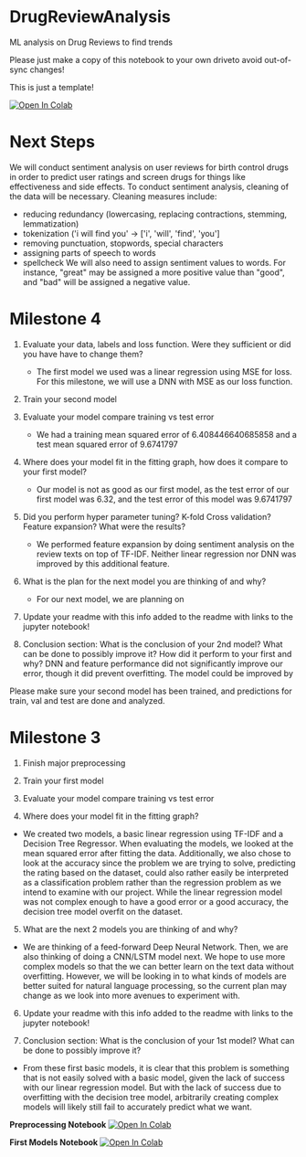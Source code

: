 # DrugReviewAnalysis
ML analysis on Drug Reviews to find trends


Please just make a copy of this notebook to your own driveto avoid out-of-sync changes!

This is just a template!

<a target="_blank" href="https://colab.research.google.com/drive/1uRc9exMVVDasgsu6Yi3IU7UYbOXq4Qvy?usp=sharing">
  <img src="https://colab.research.google.com/assets/colab-badge.svg" alt="Open In Colab"/>
</a>

# Next Steps

We will conduct sentiment analysis on user reviews for birth control drugs in order to predict user ratings and screen drugs for things like effectiveness and side effects. To conduct sentiment analysis, cleaning of the data will be necessary. Cleaning measures include:
* reducing redundancy (lowercasing, replacing contractions, stemming, lemmatization)
* tokenization ('i will find you' -> ['i', 'will', 'find', 'you']
* removing punctuation, stopwords, special characters
* assigning parts of speech to words
* spellcheck
We will also need to assign sentiment values to words. For instance, "great" may be assigned a more positive value than "good", and "bad" will be assigned a negative value.

# Milestone 4

1. Evaluate your data, labels and loss function. Were they sufficient or did you have have to change them?
   * The first model we used was a linear regression using MSE for loss. For this milestone, we will use a DNN with MSE as our loss function.

3. Train your second model

4. Evaluate your model compare training vs test error
   * We had a training mean squared error of 6.408446640685858 and a test mean squared error of 9.6741797

6. Where does your model fit in the fitting graph, how does it compare to your first model?
   * Our model is not as good as our first model, as the test error of our first model was 6.32, and the test error of this model was 9.6741797

8. Did you perform hyper parameter tuning? K-fold Cross validation? Feature expansion? What were the results?
   * We performed feature expansion by doing sentiment analysis on the review texts on top of TF-IDF. Neither linear regression nor DNN was improved by this additional feature.

5. What is the plan for the next model you are thinking of and why?
   * For our next model, we are planning on

7. Update your readme with this info added to the readme with links to the jupyter notebook!

8. Conclusion section: What is the conclusion of your 2nd model? What can be done to possibly improve it? How did it perform to your first and why?
   DNN and feature performance did not significantly improve our error, though it did prevent overfitting. The model could be improved by 

Please make sure your second model has been trained, and predictions for train, val and test are done and analyzed. 

# Milestone 3

1. Finish major preprocessing

2. Train your first model
   
3. Evaluate your model compare training vs test error

4. Where does your model fit in the fitting graph?
* We created two models, a basic linear regression using TF-IDF and a Decision Tree Regressor. When evaluating the models, we looked at the mean squared error after fitting the data. Additionally, we also chose to look at the accuracy since the problem we are trying to solve, predicting the rating based on the dataset, could also rather easily be interpreted as a classification problem rather than the regression problem as we intend to examine with our project. While the linear regression model was not complex enough to have a good error or a good accuracy, the decision tree model overfit on the dataset.

5. What are the next 2 models you are thinking of and why?
* We are thinking of a feed-forward Deep Neural Network. Then, we are also thinking of doing a CNN/LSTM model next. We hope to use more complex models so that the we can better learn on the text data without overfitting. However, we will be looking in to what kinds of models are better suited for natural language processing, so the current plan may change as we look into more avenues to experiment with.
  
6. Update your readme with this info added to the readme with links to the jupyter notebook!

7. Conclusion section: What is the conclusion of your 1st model? What can be done to possibly improve it?
* From these first basic models, it is clear that this problem is something that is not easily solved with a basic model, given the lack of success with our linear regression model. But with the lack of success due to overfitting with the decision tree model, arbitrarily creating complex models will likely still fail to accurately predict what we want.

**Preprocessing Notebook**
<a target="_blank" href="https://colab.research.google.com/drive/1EMYviqbrdtww675lYtezEbsQQaurpzNl?usp=sharing">
  <img src="https://colab.research.google.com/assets/colab-badge.svg" alt="Open In Colab"/>
</a>

**First Models Notebook**
<a target="_blank" href="https://colab.research.google.com/drive/1zk3EfA1TB6yLUie8NPrlloXDgEvlUPzD?usp=sharing">
  <img src="https://colab.research.google.com/assets/colab-badge.svg" alt="Open In Colab"/>
</a>
